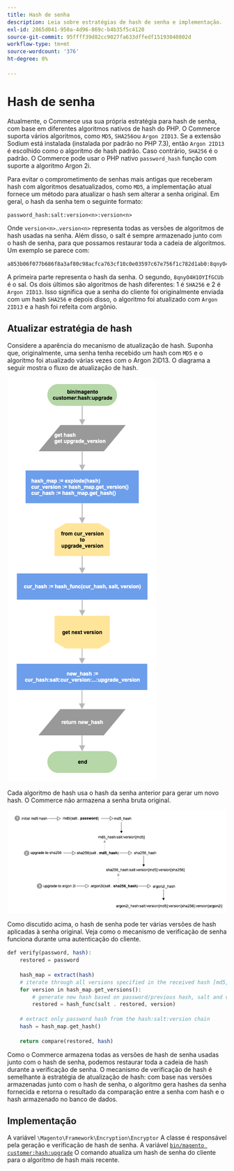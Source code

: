 ```yaml
---
title: Hash de senha
description: Leia sobre estratégias de hash de senha e implementação.
exl-id: 2865d041-950a-4d96-869c-b4b35f5c4120
source-git-commit: 95ffff39d82cc9027fa633dffedf15193040802d
workflow-type: tm+mt
source-wordcount: '376'
ht-degree: 0%

---
```


# Hash de senha

Atualmente, o Commerce usa sua própria estratégia para hash de senha, com base em diferentes algoritmos nativos de hash do PHP. O Commerce suporta vários algoritmos, como `MD5`, `SHA256`ou `Argon 2ID13`. Se a extensão Sodium está instalada (instalada por padrão no PHP 7.3), então `Argon 2ID13` é escolhido como o algoritmo de hash padrão. Caso contrário, `SHA256` é o padrão. O Commerce pode usar o PHP nativo `password_hash` função com suporte a algoritmo Argon 2i.

Para evitar o comprometimento de senhas mais antigas que receberam hash com algoritmos desatualizados, como `MD5`, a implementação atual fornece um método para atualizar o hash sem alterar a senha original. Em geral, o hash da senha tem o seguinte formato:

```text
password_hash:salt:version<n>:version<n>
```

Onde `version<n>`..`version<n>` representa todas as versões de algoritmos de hash usadas na senha. Além disso, o salt é sempre armazenado junto com o hash de senha, para que possamos restaurar toda a cadeia de algoritmos. Um exemplo se parece com:

```text
a853b06f077b686f8a3af80c98acfca763cf10c0e03597c67e756f1c782d1ab0:8qnyO4H1OYIfGCUb:1:2
```

A primeira parte representa o hash da senha. O segundo, `8qnyO4H1OYIfGCUb` é o sal. Os dois últimos são algoritmos de hash diferentes: 1 é `SHA256` e 2 é `Argon 2ID13`. Isso significa que a senha do cliente foi originalmente enviada com um hash `SHA256` e depois disso, o algoritmo foi atualizado com `Argon 2ID13` e a hash foi refeita com argônio.

## Atualizar estratégia de hash

Considere a aparência do mecanismo de atualização de hash. Suponha que, originalmente, uma senha tenha recebido um hash com `MD5` e o algoritmo foi atualizado várias vezes com o Argon 2ID13. O diagrama a seguir mostra o fluxo de atualização de hash.

![Fluxo de trabalho de atualização de hash](../../assets/configuration/hash-upgrade-algorithm.png)

Cada algoritmo de hash usa o hash da senha anterior para gerar um novo hash. O Commerce não armazena a senha bruta original.

![Estratégia de atualização de hash](../../assets/configuration/hash-upgrade-strategy.png)

Como discutido acima, o hash de senha pode ter várias versões de hash aplicadas à senha original.
Veja como o mecanismo de verificação de senha funciona durante uma autenticação do cliente.

```php
def verify(password, hash):
    restored = password

    hash_map = extract(hash)
    # iterate through all versions specified in the received hash [md5, sha256, argon2id13]
    for version in hash_map.get_versions():
        # generate new hash based on password/previous hash, salt and version
        restored = hash_func(salt . restored, version)

    # extract only password hash from the hash:salt:version chain
    hash = hash_map.get_hash()

    return compare(restored, hash)
```

Como o Commerce armazena todas as versões de hash de senha usadas junto com o hash de senha, podemos restaurar toda a cadeia de hash durante a verificação de senha. O mecanismo de verificação de hash é semelhante à estratégia de atualização de hash: com base nas versões armazenadas junto com o hash de senha, o algoritmo gera hashes da senha fornecida e retorna o resultado da comparação entre a senha com hash e o hash armazenado no banco de dados.

## Implementação

A variável `\Magento\Framework\Encryption\Encryptor` A classe é responsável pela geração e verificação de hash de senha. A variável [`bin/magento customer:hash:upgrade`](https://devdocs.magento.com/guides/v2.4/reference/cli/magento.html#customerhashupgrade) O comando atualiza um hash de senha do cliente para o algoritmo de hash mais recente.
